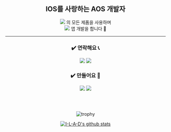 <div align="center">


## IOS를 사랑하는 AOS 개발자
<a href="#" target="_blank"><img src="https://img.shields.io/badge/APPLE-000000?style=flat-square&logo=apple&logoColor=white"/></a>
의 모든 제품을 사용하며<br>
<a href="#" target="_blank"><img src="https://img.shields.io/badge/ANDROID-3DDC84?style=flat-square&logo=android&logoColor=white"/></a>
앱 개발을 합니다 🥴 <br>

- - -


### ✔️ 연락해요 📞
<a href="https://open.kakao.com/o/sTgFButd"><img src="https://img.shields.io/badge/kakao-FFCD00?style=for-the-badge&logo=kakao&logoColor=black"/></a>
<a href="mailto:ye_s_jin@naver.com"><img src="https://img.shields.io/badge/gmail-EA4335?style=for-the-badge&logo=gmail&logoColor=white"/></a>

### ✔️ 만들어요 🔖
<a href="https://devziner.tistory.com"><img src="https://img.shields.io/badge/blog-white?style=for-the-badge&logo=kakao&logoColor=black"/></a>
<a href="https://www.youtube.com/channel/UC-Afy8KGoupvJ_Bod3Sr51g"><img src="https://img.shields.io/badge/youtube-FF0000?style=for-the-badge&logo=youtube&logoColor=white"/></a><br>

<br>
<br>

![trophy](https://github-profile-trophy.vercel.app/?username=I-L-A-D)

<!-- ![I-L-A-D's github stats](https://github-readme-stats.vercel.app/api?username=I-L-A-D&show_icons=true) -->

[![I-L-A-D's github stats](https://github-readme-stats.vercel.app/api/top-langs/?username=I-L-A-D&show_icons=true&hide_border=true&title_color=004386&icon_color=004386&layout=compact)](https://github.com/I-L-A-D)

<!-- <a href="[1. 연결하고싶은 사이트 url]" target="_blank"><img src="https://img.shields.io/badge/[2. 등록하려는 이름]-[3. #을 뺀 나머지 색깔코드]?style=flat-square&logo=[4. 로고명(아이콘명)]&logoColor=white"/></a>
 -->
<!--
**I-L-A-D/I-L-A-D** is a ✨ _special_ ✨ repository because its `README.md` (this file) appears on your GitHub profile.

Here are some ideas to get you started:

- 🔭 I’m currently working on ...
- 🌱 I’m currently learning ...
- 👯 I’m looking to collaborate on ...
- 🤔 I’m looking for help with ...
- 💬 Ask me about ...
- 📫 How to reach me: ...
- 😄 Pronouns: ...
- ⚡ Fun fact: ...
-->


</div>